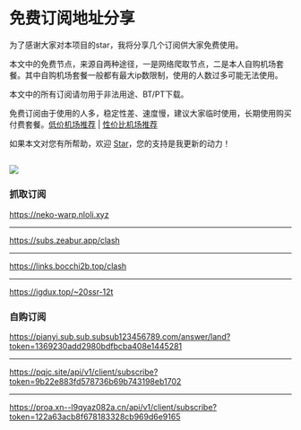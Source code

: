 # 免费订阅地址分享

为了感谢大家对本项目的star，我将分享几个订阅供大家免费使用。

本文中的免费节点，来源自两种途径，一是网络爬取节点，二是本人自购机场套餐。其中自购机场套餐一般都有最大ip数限制，使用的人数过多可能无法使用。

本文中的所有订阅请勿用于非法用途、BT/PT下载。

免费订阅由于使用的人多，稳定性差、速度慢，建议大家临时使用，长期使用购买付费套餐。[低价机场推荐](https://github.com/KaWaIDeSuNe/dijiajichang) | [性价比机场推荐](https://github.com/KaWaIDeSuNe/xingjiabijichang)

如果本文对您有所帮助，欢迎 [Star](https://github.com/KaWaIDeSuNe/dijiajichang)，您的支持是我更新的动力！

![](https://komarev.com/ghpvc/?username=xingjiabijichang-free)
---

### 抓取订阅

<https://neko-warp.nloli.xyz>

---

<https://subs.zeabur.app/clash>

---

<https://links.bocchi2b.top/clash>

---

<https://igdux.top/~20ssr-12t>



### 自购订阅
<https://pianyi.sub.sub.subsub123456789.com/answer/land?token=1369230add2980bdfbcba408e1445281>

---

<https://pqjc.site/api/v1/client/subscribe?token=9b22e883fd578736b69b743198eb1702>

---

<https://proa.xn--l9qyaz082a.cn/api/v1/client/subscribe?token=122a63acb8f678183328cb969d6e9165>
